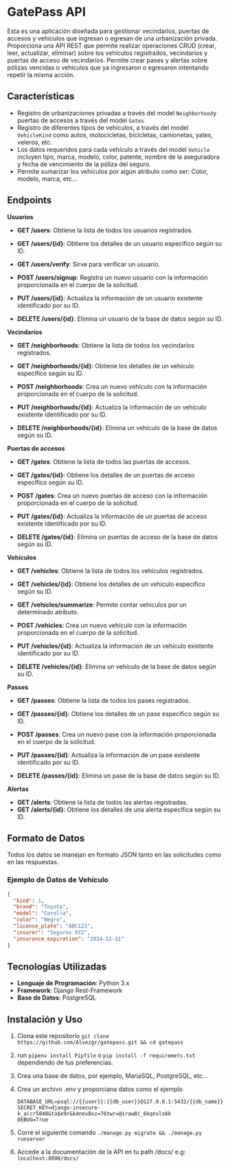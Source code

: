 # GatePass API

Esta es una aplicación diseñada para gestionar vecindarios, puertas de accesos y vehículos que ingresan o egresan de una urbanización privada. 
Proporciona una API REST que permite realizar operaciones CRUD (crear, leer, actualizar, eliminar) sobre los vehículos registrados, vecindarios y puertas de acceso de vecindarios. Permite crear pases y alertas sobre pólizas vencidas o vehículos que ya ingresaron o egresaron intentando repetir la misma acción.

## Características

- Registro de urbanizaciones privadas a través del model `Neighborhood`y puertas de accesos a través del model `Gates`
- Registro de diferentes tipos de vehículos, a través del model `VehicleKind` como autos, motocicletas, bicicletas, camionetas, yates, veleros, etc.
- Los datos requeridos para cada vehículo a través del model `Vehicle` incluyen tipo, marca, modelo, color, patente, nombre de la aseguradora y fecha de vencimiento de la póliza del seguro.
- Permite sumarizar los vehículos por algún atributo como ser: Color, modelo, marca, etc...

## Endpoints

**Usuarios**

- **GET /users**: Obtiene la lista de todos los usuarios registrados.

- **GET /users/{id}**: Obtiene los detalles de un usuario específico según su ID.

- **GET /users/verify**: Sirve para verificar un usuario.

- **POST /users/signup**: Registra un nuevo usuario con la información proporcionada en el cuerpo de la solicitud.

- **PUT /users/{id}**: Actualiza la información de un usuario existente identificado por su ID.

- **DELETE /users/{id}**: Elimina un usuario de la base de datos según su ID.


**Vecindarios**

- **GET /neighborhoods**: Obtiene la lista de todos los vecindarios registrados.

- **GET /neighborhoods/{id}**: Obtiene los detalles de un vehículo específico según su ID.

- **POST /neighborhoods**: Crea un nuevo vehículo con la información proporcionada en el cuerpo de la solicitud.

- **PUT /neighborhoods/{id}**: Actualiza la información de un vehículo existente identificado por su ID.

- **DELETE /neighborhoods/{id}**: Elimina un vehículo de la base de datos según su ID.

**Puertas de accesos**

- **GET /gates**: Obtiene la lista de todos las puertas de accesos.

- **GET /gates/{id}**: Obtiene los detalles de un puertas de acceso específico según su ID.

- **POST /gates**: Crea un nuevo puertas de acceso con la información proporcionada en el cuerpo de la solicitud.

- **PUT /gates/{id}**: Actualiza la información de un puertas de acceso existente identificado por su ID.

- **DELETE /gates/{id}**: Elimina un puertas de acceso de la base de datos según su ID.

**Vehículos**

- **GET /vehicles**: Obtiene la lista de todos los vehículos registrados.
- **GET /vehicles/{id}**: Obtiene los detalles de un vehículo específico según su ID.

- **GET /vehicles/summarize**: Permite contar vehículos por un determinado atributo.

- **POST /vehicles**: Crea un nuevo vehículo con la información proporcionada en el cuerpo de la solicitud.

- **PUT /vehicles/{id}**: Actualiza la información de un vehículo existente identificado por su ID.

- **DELETE /vehicles/{id}**: Elimina un vehículo de la base de datos según su ID.

**Passes**

- **GET /passes**: Obtiene la lista de todos los pases registrados.
- **GET /passes/{id}**: Obtiene los detalles de un pase específico según su ID.

- **POST /passes**: Crea un nuevo pase con la información proporcionada en el cuerpo de la solicitud.

- **PUT /passes/{id}**: Actualiza la información de un pase existente identificado por su ID.

- **DELETE /passes/{id}**: Elimina un pase de la base de datos según su ID.

**Alertas**

- **GET /alerts**: Obtiene la lista de todos las alertas registradas.
- **GET /alerts/{id}**: Obtiene los detalles de una alerta específica según su ID.


## Formato de Datos

Todos los datos se manejan en formato JSON tanto en las solicitudes como en las respuestas.

### Ejemplo de Datos de Vehículo

```json
{
  "kind": 1,
  "brand": "Toyota",
  "model": "Corolla",
  "color": "Negro",
  "license_plate": "ABC123",
  "insurer": "Seguros XYZ",
  "insurance_expiration": "2024-12-31"
}
```

## Tecnologías Utilizadas

- **Lenguaje de Programación**: Python 3.x
- **Framework**: Django Rest-Framework
- **Base de Datos**: PostgreSQL

## Instalación y Uso

1. Clona este repositorio `git clone https://github.com/Alvezgr/gatepass.git && cd gatepass`   

2. run `pipenv install Pipfile` o `pip install -f requiremets.txt` dependiendo de tus preferencias.

3. Crea una base de datos, por ejemplo, MariaSQL, PostgreSQL, etc...

4. Crea un archivo .env y proporciana datos como el ejemplo

   ```
   DATABASE_URL=psql://{{user}}:{{db_user}}@127.0.0.1:5432/{{db_name}}
   SECRET_KEY=django-insecure-k_a(cr5848&ta$e9r&k4nev8xz=76twr=@iraw8(_6kqnsls6k
   DEBUG=True
   ```

   

5. Corre el siguiente comando `./manage.py migrate && ./manage.py runserver`

6. Accede a la documentación de la API en tu path /docs/ e.g: `localhost:8000/docs/`
